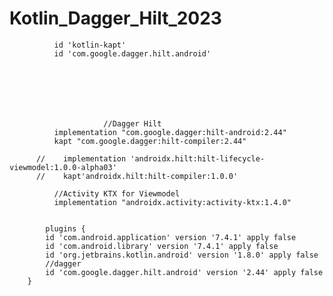 # Kotlin_Dagger_Hilt_2023

              id 'kotlin-kapt'
              id 'com.google.dagger.hilt.android'
              
              
              
              
              
              
              
                         //Dagger Hilt
              implementation "com.google.dagger:hilt-android:2.44"
              kapt "com.google.dagger:hilt-compiler:2.44"

          //    implementation 'androidx.hilt:hilt-lifecycle-viewmodel:1.0.0-alpha03'
          //    kapt'androidx.hilt:hilt-compiler:1.0.0'

              //Activity KTX for Viewmodel
              implementation "androidx.activity:activity-ktx:1.4.0"
              
              
            plugins {
            id 'com.android.application' version '7.4.1' apply false
            id 'com.android.library' version '7.4.1' apply false
            id 'org.jetbrains.kotlin.android' version '1.8.0' apply false
            //dagger
            id 'com.google.dagger.hilt.android' version '2.44' apply false
        }
